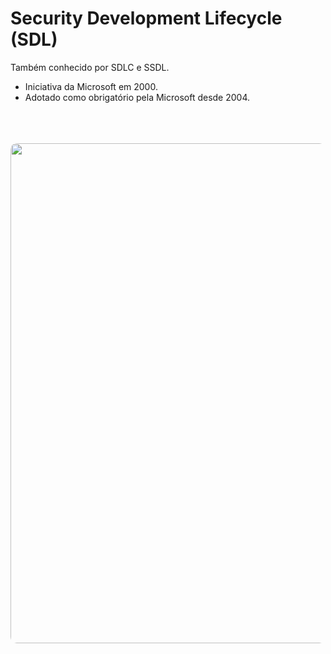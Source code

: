 # Security Development Lifecycle (SDL)

Também conhecido por SDLC e SSDL.

- Iniciativa da Microsoft em 2000.
- Adotado como obrigatório pela Microsoft desde 2004.

<br>
<br>
<br>

<div>
  <Image src="simplified-sdl.png" style="border-radius:10px;margin:0 auto" width="800" />
</div>